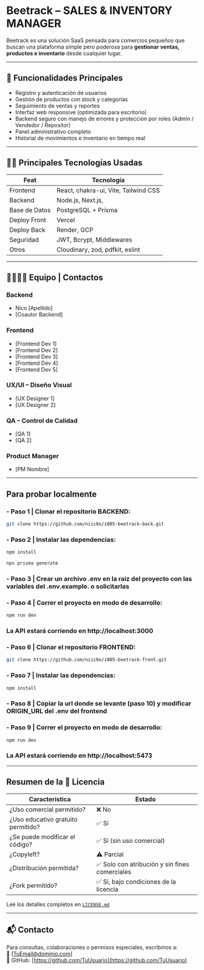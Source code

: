 # Beetrack – SALES & INVENTORY MANAGER

Beetrack es una solución SaaS pensada para comercios pequeños que buscan una plataforma simple pero poderosa para **gestionar ventas, productos e inventario** desde cualquier lugar.

---
## 🚀 Funcionalidades Principales

- Registro y autenticación de usuarios
- Gestión de productos con stock y categorías
- Seguimiento de ventas y reportes
- Interfaz web responsive (optimizada para escritorio)
- Backend seguro con manejo de errores y protección por roles (Admin / Vendedor / Repositor)
- Panel administrativo completo
- Historial de movimientos e inventario en tiempo real

---

## 🧑‍💻 Principales Tecnologías Usadas

| Feat         | Tecnología                          |
|--------------|--------------------------------------|
| Frontend     | React, chakra-ui, Vite, Tailwind CSS |
| Backend      | Node.js, Next.js,                    |
| Base de Datos| PostgreSQL + Prisma                  |
| Deploy Front | Vercel                               |
| Deploy Back  | Render, GCP                          |
| Seguridad    | JWT, Bcrypt, Middlewares             |
| Otros        | Cloudinary, zod, pdfkit, eslint      |

---

## 👨‍👩‍👧‍👦 Equipo | Contactos

### Backend
- Nico [Apellido]
- [Coautor Backend]

### Frontend
- [Frontend Dev 1]
- [Frontend Dev 2]
- [Frontend Dev 3]
- [Frontend Dev 4]
- [Frontend Dev 5]

### UX/UI – Diseño Visual
- [UX Designer 1]
- [UX Designer 2]

### QA – Control de Calidad
- [QA 1]
- [QA 2]

### Product Manager
- [PM Nombre]

---

## Para probar localmente

### - Paso 1 | Clonar el repositorio BACKEND:

```bash
git clone https://github.com/niic0o/i005-beetrack-back.git
```
### - Paso 2 | Instalar las dependencias:
```bash
npm install
```
```bash
npx prisma generate
```
### - Paso 3 | Crear un archivo .env en la raiz del proyecto con las variables del .env.example. o solicitarlas

### - Paso 4 | Correr el proyecto en modo de desarrollo:
```bash
npm run dev
```
### La API estará corriendo en http://localhost:3000

### - Paso 6 | Clonar el repositorio FRONTEND:

```bash
git clone https://github.com/niic0o/i005-beetrack-front.git
```
### - Paso 7 | Instalar las dependencias:
```bash
npm install
```
### - Paso 8 | Copiar la url donde se levante (paso 10) y modificar ORIGIN_URL del .env del frontend

### - Paso 9 | Correr el proyecto en modo de desarrollo:
```bash
npm run dev
```
### La API estará corriendo en http://localhost:5473
---
## Resumen de la 📄 Licencia

| Característica                    | Estado                                         |
|-----------------------------------|------------------------------------------------|
| ¿Uso comercial permitido?         | ❌ No                                          |
| ¿Uso educativo gratuito permitido?| ✅ Sí                                          |
| ¿Se puede modificar el código?    | ✅ Sí (sin uso comercial)                      |
| ¿Copyleft?                        | ⚠️ Parcial                                     |
| ¿Distribución permitida?          | ✅ Solo con atribución y sin fines comerciales |
| ¿Fork permitido?                  | ✅ Sí, bajo condiciones de la licencia         |


Leé los detalles completos en [`LICENSE.md`](./LICENSE.md)

---

## 📬 Contacto

Para consultas, colaboraciones o permisos especiales, escribinos a:  
📧 [TuEmail@dominio.com]  
🔗 GitHub: [https://github.com/TuUsuario](https://github.com/TuUsuario)


